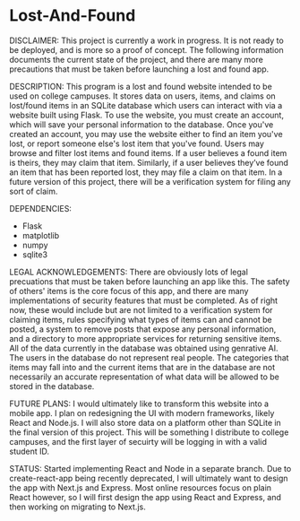 # Lost-And-Found

DISCLAIMER: This project is currently a work in progress. It is not ready to be deployed, and is more so a proof of concept. The following information documents the current state of the project, and there are many more precautions that must be taken before launching a lost and found app.

DESCRIPTION: This program is a lost and found website intended to be used on college campuses. It stores data on users, items, and claims on lost/found items in an SQLite database which users can interact with via a website built using Flask. To use the website, you must create an account, which will save your personal information to the database. Once you've created an account, you may use the website either to find an item you've lost, or report someone else's lost item that you've found. Users may browse and filter lost items and found items. If a user believes a found item is theirs, they may claim that item. Similarly, if a user believes they’ve found an item that has been reported lost, they may  file a claim on that item. In a future version of this project, there will be a verification system for filing any sort of claim.

DEPENDENCIES:
- Flask
- matplotlib
- numpy
- sqlite3

LEGAL ACKNOWLEDGEMENTS: There are obviously lots of legal precuations that must be taken before launching an app like this. The safety of others' items is the core focus of this app, and there are many implementations of security features that must be completed. As of right now, these would include but are not limited to a verification system for claiming items, rules specifying what types of items can and cannot be posted, a system to remove posts that expose any personal information, and a directory to more appropriate services for returning sensitive items. All of the data currently in the database was obtained using genrative AI. The users in the database do not represent real people. The categories that items may fall into and the current items that are in the database are not necessarily an accurate representation of what data will be allowed to be stored in the database.

FUTURE PLANS: I would ultimately like to transform this website into a mobile app. I plan on redesigning the UI with modern frameworks, likely React and Node.js. I will also store data on a platform other than SQLite in the final version of this project. This will be something I distribute to college campuses, and the first layer of secuirty will be logging in with a valid student ID.

STATUS:
Started implementing React and Node in a separate branch. Due to create-react-app being recently deprecated, I will ultimately want to design the app with Next.js and Express. Most online resources focus on plain React however, so I will first design the app using React and Express, and then working on migrating to Next.js.

